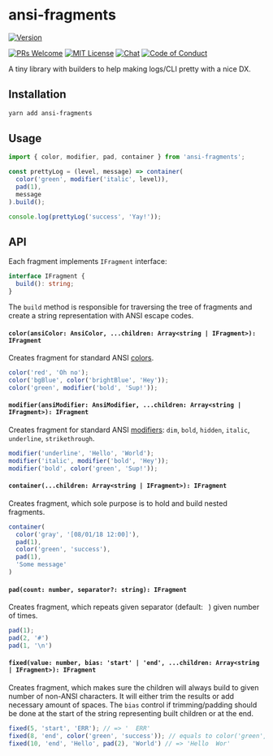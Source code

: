 # ansi-fragments

[![Version][version]][package]   

[![PRs Welcome][prs-welcome-badge]][prs-welcome]
[![MIT License][license-badge]][license]
[![Chat][chat-badge]][chat]
[![Code of Conduct][coc-badge]][coc]

A tiny library with builders to help making logs/CLI pretty with a nice DX.

## Installation

```bash
yarn add ansi-fragments
```

## Usage

```js
import { color, modifier, pad, container } from 'ansi-fragments';

const prettyLog = (level, message) => container(
  color('green', modifier('italic', level)),
  pad(1),
  message
).build();

console.log(prettyLog('success', 'Yay!'));
```

## API

Each fragment implements `IFragment` interface:

```ts
interface IFragment {
  build(): string;
}
```

The `build` method is responsible for traversing the tree of fragments and create a string representation with ANSI escape codes.


#### `color(ansiColor: AnsiColor, ...children: Array<string | IFragment>): IFragment`

Creates fragment for standard ANSI [colors](./src/fragments/Color.ts).

```js
color('red', 'Oh no');
color('bgBlue', color('brightBlue', 'Hey'));
color('green', modifier('bold', 'Sup!'));
```

#### `modifier(ansiModifier: AnsiModifier, ...children: Array<string | IFragment>): IFragment`

Creates fragment for standard ANSI [modifiers](./src/fragments/Modifier.ts): `dim`, `bold`, `hidden`, `italic`, `underline`, `strikethrough`.

```js
modifier('underline', 'Hello', 'World');
modifier('italic', modifier('bold', 'Hey'));
modifier('bold', color('green', 'Sup!'));
```

#### `container(...children: Array<string | IFragment>): IFragment`

Creates fragment, which sole purpose is to hold and build nested fragments.

```js
container(
  color('gray', '[08/01/18 12:00]'),
  pad(1),
  color('green', 'success'),
  pad(1),
  'Some message'
)
```

#### `pad(count: number, separator?: string): IFragment`

Creates fragment, which repeats given separator (default: ` `) given number of times.

```js
pad(1);
pad(2, '#')
pad(1, '\n')
```

#### `fixed(value: number, bias: 'start' | 'end', ...children: Array<string | IFragment>): IFragment`

Creates fragment, which makes sure the children will always build to given number of non-ANSI characters. It will either trim the results or add necessary amount of spaces. The `bias` control if trimming/padding should be done at the start of the string representing built children or at the end.

```js
fixed(5, 'start', 'ERR'); // => '  ERR'
fixed(8, 'end', color('green', 'success')); // equals to color('green', 'success') + ' '
fixed(10, 'end', 'Hello', pad(2), 'World') // => 'Hello  Wor'
```


<!-- badges (common) -->

[license-badge]: https://img.shields.io/npm/l/ansi-fragments.svg?style=flat-square
[license]: https://opensource.org/licenses/MIT
[prs-welcome-badge]: https://img.shields.io/badge/PRs-welcome-brightgreen.svg?style=flat-square
[prs-welcome]: http://makeapullrequest.com
[coc-badge]: https://img.shields.io/badge/code%20of-conduct-ff69b4.svg?style=flat-square
[coc]: https://github.com/zamotany/ansi-fragments/blob/master/CODE_OF_CONDUCT.md
[chat-badge]: https://img.shields.io/badge/chat-discord-brightgreen.svg?style=flat-square&colorB=7289DA&logo=discord
[chat]: https://discord.gg/zwR2Cdh

[version]: https://img.shields.io/npm/v/ansi-fragments.svg?style=flat-square
[package]: https://www.npmjs.com/package/ansi-fragments
